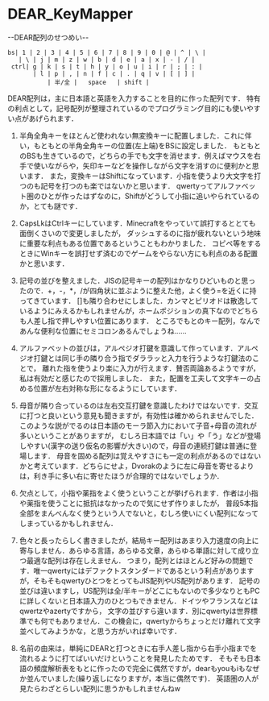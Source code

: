 # DEAR_KeyMapper


--DEAR配列のせつめい--

```
bs| 1 | 2 | 3 | 4 | 5 | 6 | 7 | 8 | 9 | 0 | @ | ^ | \ |
   | \ | j | m | z | w | b | d | e | a | x | - | / |
 ctrl| g | k | s | t | h | y | o | u | i | r | ; | : |
       | l | p | , | n | f | c | . | q | v | [ | ] |
           | 半/全 |   space   | shift |
``` 
           
DEAR配列は，主に日本語と英語を入力することを目的に作った配列です．
特有の利点として，記号配列が整理されているのでプログラミング目的にも使いやすい点があげられます．
           
           
1. 半角全角キーをほとんど使われない無変換キーに配置しました．これに伴い，もともとの半角全角キーの位置(左上端)をBSに設定しました．
もともとのBSも生きているので，どちらの手でも文字を消せます．例えばマウスを右手で使いながらや，矢印キーなどを操作しながら文字を消すのに便利かと思います．
また，変換キーはShiftになっています．小指を使うより大文字を打つのも記号を打つのも楽ではないかと思います．
qwertyってアルファベット圏のひとが作ったはずなのに，Shiftがどうして小指に追いやられているのか，とても謎です．

2. CapsLkはCtrlキーにしています．Minecraftをやっていて誤打するととても面倒くさいので変更しましたが，
ダッシュするのに指が疲れないという地味に重要な利点もある位置であるということもわかりました．
コピペ等をするときにWinキーを誤打せず済むのでゲームをやらない方にも利点のある配置かと思います．

3. 記号の並びを整えました．JISの記号キーの配列はかなりひどいものと思ったので．+，-，*，/が四角状に並ぶように整えた他，よく使う=を近くに持ってきています．
[]も隣り合わせにしました．カンマとピリオドは散逸しているようにみえるかもしれませんが，ホームポジションの真下なのでどちらも人差し指で押しやすい位置にあります．
ところでもとのキー配列，なんであんな便利な位置にセミコロンあるんでしょうね……

4. アルファベットの並びは，アルペジオ打鍵を意識して作っています．アルペジオ打鍵とは同じ手の隣り合う指でダララッと入力を行うような打鍵法のことで，
離れた指を使うより楽に入力が行えます．賛否両論あるようですが，私は有効だと感じたので採用しました．
また，配置を工夫して文字キーの占める位置が左右対称な形になるようにしています．

5. 母音が隣り合っているのは左右交互打鍵を意識したわけではないです．交互に打つと良いという意見も聞きますが，有効性は確かめられませんでした．
このような説がでるのは日本語のモーラ節入力において子音+母音の流れが多いということがありますが，
むしろ日本語では「い」や「う」などが登場しやすい(漢字の送り仮名の影響が大きい)ので，母音の連続打鍵は普通に登場します．
母音を固める配列は覚えやすさにも一定の利点があるのではないかと考えています．どちらにせよ，Dvorakのように左に母音を寄せるよりは，利き手に多い右に寄せたほうが合理的ではないでしょうか．

6. 欠点として，小指や薬指をよく使うということが挙げられます．作者は小指や薬指を使うことに抵抗はなかったので気にせず作りましたが，
普段5本指全部をまんべんなく使うという人でないと，むしろ使いにくい配列になってしまっているかもしれません．

7. 色々と長ったらしく書きましたが，結局キー配列はあまり入力速度の向上に寄与しません．あらゆる言語，あらゆる文章，あらゆる単語に対して成り立つ最適な配列は存在しえません．
つまり，配列とはほとんど好みの問題です．唯一qwertyにはデファクトスタンダードであるという利点がありますが，そもそもqwertyひとつをとってもJIS配列やUS配列があります．
記号の並びは違いますし，US配列は全/半キーがどこにもないので多少なりともPCに詳しくないと日本語入力のひとつもできません．ドイツやフランスなどはqwertzやazertyですから，
文字の並びすら違います．別にqwertyは世界標準でも何でもありません．この機会に，qwertyからちょっとだけ離れて文字並べしてみようかな，と思う方がいれば幸いです．

8. 名前の由来は，単純にDEARと打つときに右手人差し指から右手小指までを流れるように打てばいいだけということを発見したためです．
そもそも日本語の頻度解析表をもとに作ったので完全に偶然ですが，dearもyouもiもなぜか並んでいました(繰り返しになりますが，本当に偶然です)．
英語圏の人が見たらわざとらしい配列に思うかもしれませんねw
